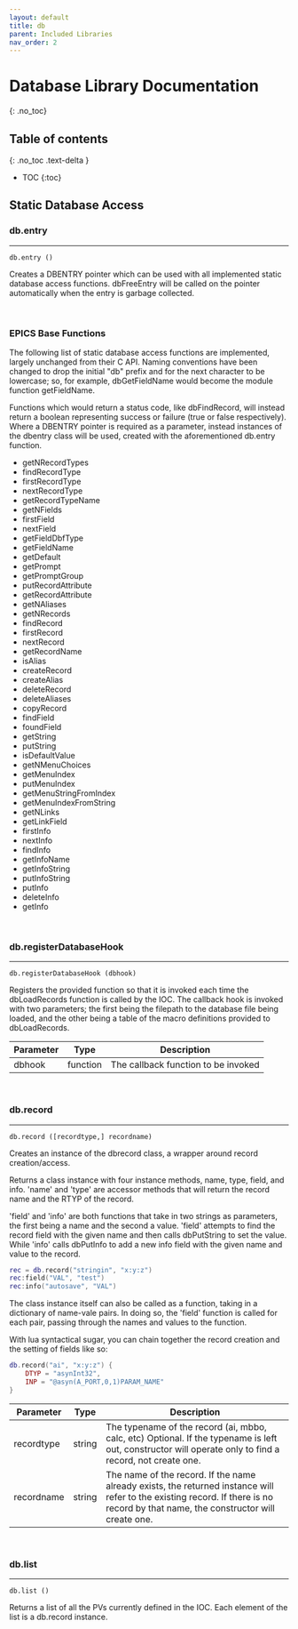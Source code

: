 ```yaml
---
layout: default
title: db
parent: Included Libraries
nav_order: 2
---
```



# Database Library Documentation
{: .no_toc}

## Table of contents
{: .no_toc .text-delta }

- TOC
{:toc}


Static Database Access
----------------------

### db.entry
---

```
db.entry ()
```

Creates a DBENTRY pointer which can be used with all implemented static database 
access functions. dbFreeEntry will be called on the pointer automatically when the 
entry is garbage collected.

<br>

### EPICS Base Functions

The following list of static database access functions are implemented, largely unchanged from their
C API. Naming conventions have been changed to drop the initial "db" prefix and for the next character
to be lowercase; so, for example, dbGetFieldName would become the module function getFieldName. 

Functions which would return a status code, like dbFindRecord, will instead return a boolean representing
success or failure (true or false respectively). Where a DBENTRY pointer is required as a parameter, instead
instances of the dbentry class will be used, created with the aforementioned db.entry function.

* getNRecordTypes
* findRecordType
* firstRecordType
* nextRecordType
* getRecordTypeName
* getNFields
* firstField
* nextField
* getFieldDbfType
* getFieldName
* getDefault
* getPrompt
* getPromptGroup
* putRecordAttribute
* getRecordAttribute
* getNAliases
* getNRecords
* findRecord
* firstRecord
* nextRecord
* getRecordName
* isAlias
* createRecord
* createAlias
* deleteRecord
* deleteAliases
* copyRecord
* findField
* foundField
* getString
* putString
* isDefaultValue
* getNMenuChoices
* getMenuIndex
* putMenuIndex
* getMenuStringFromIndex
* getMenuIndexFromString
* getNLinks
* getLinkField
* firstInfo
* nextInfo
* findInfo
* getInfoName
* getInfoString
* putInfoString
* putInfo
* deleteInfo
* getInfo


<br>

### db.registerDatabaseHook
---

```
db.registerDatabaseHook (dbhook)
```

Registers the provided function so that it is invoked each time the dbLoadRecords 
function is called by the IOC. The callback hook is invoked with two parameters;
the first being the filepath to the database file being loaded, and the other 
being a table of the macro definitions provided to dbLoadRecords.

| Parameter | Type | Description |
| - | - | - | 
| dbhook  |  function |  The callback function to be invoked |

<br>

### db.record
---

```
db.record ([recordtype,] recordname)
```

Creates an instance of the dbrecord class, a wrapper around record creation/access.

Returns a class instance with four instance methods, name, type, field, and info. 
'name' and 'type' are accessor methods that will return the record name and the
RTYP of the record. 

'field' and 'info' are both functions that take in two strings as parameters, the 
first being a name and the second a value. 'field' attempts to find the record 
field with the given name and then calls dbPutString to set the value. While 'info' 
calls dbPutInfo to add a new info field with the given name and value to the record.

```lua
rec = db.record("stringin", "x:y:z")
rec:field("VAL", "test")
rec:info("autosave", "VAL")
```

The class instance itself can also be called as a function, taking in a dictionary
of name-vale pairs. In doing so, the 'field' function is called for each pair, 
passing through the names and values to the function.

With lua syntactical sugar, you can chain together the record creation and the
setting of fields like so:

```lua
db.record("ai", "x:y:z") {
    DTYP = "asynInt32",
    INP = "@asyn(A_PORT,0,1)PARAM_NAME"
}
```

| Parameter | Type | Description |
| - | - | - |
| recordtype  | string | The typename of the record (ai, mbbo, calc, etc) Optional. If the typename is left out, constructor will operate only to find a record, not create one. |
| recordname  | string | The name of the record. If the name already exists, the returned instance will refer to the existing record. If there is no record by that name, the constructor will create one. |

<br>

### db.list
---

```
db.list ()
```

Returns a list of all the PVs currently defined in the IOC. Each element of the
list is a db.record instance.
